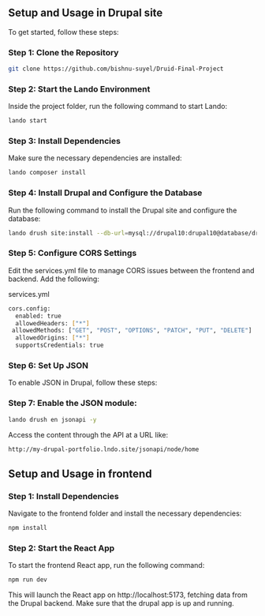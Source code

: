 
## Setup and Usage in Drupal site 

To get started, follow these steps:

### Step 1: Clone the Repository

```bash
git clone https://github.com/bishnu-suyel/Druid-Final-Project
```

### Step 2: Start the Lando Environment

Inside the project folder, run the following command to start Lando:

```bash
lando start
```

### Step 3: Install Dependencies

Make sure the necessary dependencies are installed:

```bash
lando composer install
```

### Step 4: Install Drupal and Configure the Database

Run the following command to install the Drupal site and configure the database:

```bash
lando drush site:install --db-url=mysql://drupal10:drupal10@database/drupal10 -y
```

### Step 5: Configure CORS Settings

Edit the services.yml file to manage CORS issues between the frontend and backend. Add the following:

services.yml

```bash
cors.config:
  enabled: true
  allowedHeaders: ["*"]
 allowedMethods: ["GET", "POST", "OPTIONS", "PATCH", "PUT", "DELETE"]
  allowedOrigins: ["*"]
  supportsCredentials: true
```

### Step 6: Set Up JSON

To enable JSON
in Drupal, follow these steps:

### Step 7: Enable the JSON module:

```bash
lando drush en jsonapi -y
```

Access the content through the API at a URL like:

```bash
http://my-drupal-portfolio.lndo.site/jsonapi/node/home
```
 ## Setup and Usage in frontend

### Step 1: Install Dependencies

Navigate to the frontend folder and install the necessary dependencies:

```bash
npm install
```
### Step 2: Start the React App
To start the frontend React app, run the following command:

```bash
npm run dev
```
This will launch the React app on http://localhost:5173, fetching data from the Drupal backend. Make sure that the drupal app is up and running.